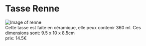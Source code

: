 # Tasse Renne #


![Image of renne](https://img1.etsystatic.com/169/1/9712974/il_570xN.1126032377_fhkl.jpg)  
 Cette tasse est faite en céramique, elle peux contenir 360 ml. Ces dimensions sont: 9.5 x 10 x 8.5cm  
 prix: 14.5€
